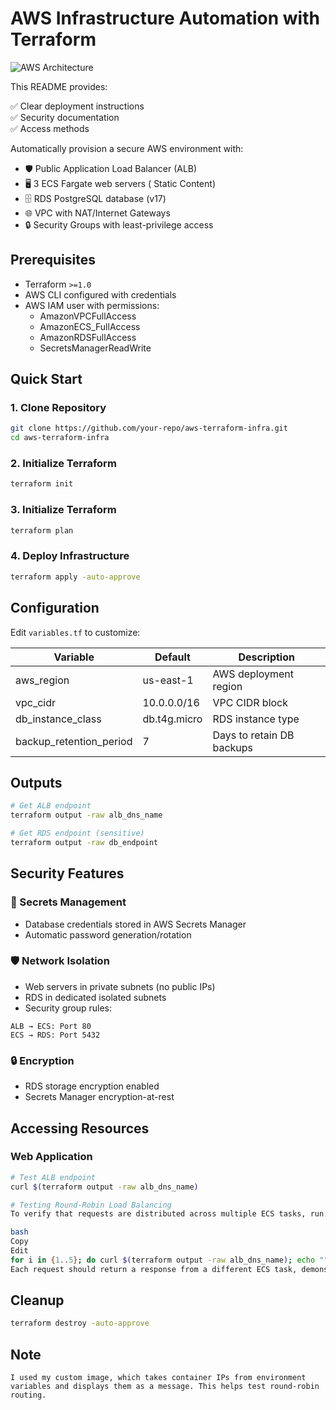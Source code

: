 # AWS Infrastructure Automation with Terraform

![AWS Architecture](https://via.placeholder.com/800x400.png?text=Architecture+Diagram+-+Replace+With+Your+Own)

This README provides:

✅ Clear deployment instructions  
✅ Security documentation  
✅ Access methods  

Automatically provision a secure AWS environment with:
- 🛡️ Public Application Load Balancer (ALB)
- 🖥️ 3 ECS Fargate web servers ( Static Content)
- 🗄️ RDS PostgreSQL database (v17)
- 🌐 VPC with NAT/Internet Gateways
- 🔒 Security Groups with least-privilege access

## Prerequisites
- Terraform `>=1.0`
- AWS CLI configured with credentials
- AWS IAM user with permissions:
  - AmazonVPCFullAccess
  - AmazonECS_FullAccess
  - AmazonRDSFullAccess
  - SecretsManagerReadWrite

## Quick Start

### 1. Clone Repository
```bash
git clone https://github.com/your-repo/aws-terraform-infra.git
cd aws-terraform-infra
```

### 2. Initialize Terraform
```bash
terraform init
```
### 3. Initialize Terraform
```bash
terraform plan
```

### 4. Deploy Infrastructure
```bash
terraform apply -auto-approve
```

## Configuration
Edit `variables.tf` to customize:

| Variable               | Default         | Description                  |
|------------------------|----------------|------------------------------|
| aws_region            | us-east-1      | AWS deployment region        |
| vpc_cidr              | 10.0.0.0/16    | VPC CIDR block               |
| db_instance_class     | db.t4g.micro   | RDS instance type            |
| backup_retention_period | 7              | Days to retain DB backups    |

## Outputs
```bash
# Get ALB endpoint
terraform output -raw alb_dns_name

# Get RDS endpoint (sensitive)
terraform output -raw db_endpoint
```

## Security Features
### 🔐 Secrets Management
- Database credentials stored in AWS Secrets Manager
- Automatic password generation/rotation

### 🛡️ Network Isolation
- Web servers in private subnets (no public IPs)
- RDS in dedicated isolated subnets
- Security group rules:

```
ALB → ECS: Port 80
ECS → RDS: Port 5432
```

### 🔒 Encryption
- RDS storage encryption enabled
- Secrets Manager encryption-at-rest

## Accessing Resources
### Web Application
```bash
# Test ALB endpoint
curl $(terraform output -raw alb_dns_name)
```
```bash
# Testing Round-Robin Load Balancing
To verify that requests are distributed across multiple ECS tasks, run:

bash
Copy
Edit
for i in {1..5}; do curl $(terraform output -raw alb_dns_name); echo ""; done
Each request should return a response from a different ECS task, demonstrating round-robin behavior.
```

## Cleanup
```bash
terraform destroy -auto-approve
```

## Note
```
I used my custom image, which takes container IPs from environment variables and displays them as a message. This helps test round-robin routing.
```







